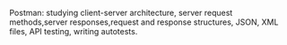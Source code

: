 Postman: studying client-server architecture, server request methods,server responses,request and response structures, JSON, XML files, API testing, writing autotests.
